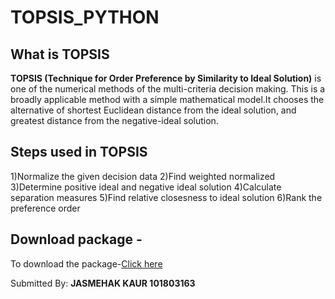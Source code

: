 # TOPSIS_PYTHON


## What is TOPSIS

**TOPSIS  (Technique for  Order Preference  by Similarity  to  Ideal Solution)**  is one  of the  numerical methods of the multi-criteria decision making. This is a broadly applicable method with a simple mathematical model.It chooses the alternative of shortest Euclidean distance
from the ideal solution, and greatest distance from the negative-ideal
solution. 


## Steps used in TOPSIS

1)Normalize the given decision data
2)Find weighted normalized
3)Determine positive ideal and negative ideal solution
4)Calculate separation measures
5)Find relative closesness to ideal solution
6)Rank the preference order

## Download package -
To download the package-[Click here](https://pypi.org/project/TOPSIS-JASMEHAK-101803163/0.1/)


Submitted By: **JASMEHAK KAUR 101803163**
